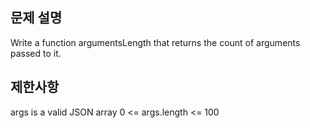 ## 문제 설명

Write a function argumentsLength that returns the count of arguments passed to it.

## 제한사항

args is a valid JSON array
0 <= args.length <= 100
